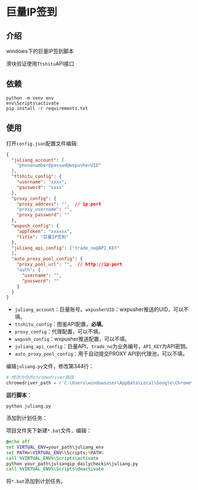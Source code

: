 # 巨量IP签到

## 介绍
windows下的巨量IP签到脚本

滑块验证使用`Ttshitu`API接口

## 依赖
```
python -m venv env
env\Scripts\activate
pip install -r requirements.txt
```
## 使用
打开`config.json`配置文件编辑:
```json
{
  "juliang_account": [
    "phonenumber@passwd@wxpusherUID"
  ],
  "ttshitu_config": {
    "username": "xxxx",
    "password": "xxxx"
  },
  "proxy_config": {
    "proxy_address": "",  // ip:port
    "proxy_username": "",
    "proxy_password": ""
  },
  "wxpush_config": {
    "appToken": "xxxxxx",
    "title": "巨量IP签到"
  },
  "juliang_api_config": ["trade_no@API_KEY"
  ],
  "auto_proxy_pool_config": {
    "proxy_pool_url": "",  // http://ip:port
    "auth": {
      "username": "",
      "password": ""
    }
  }
}
```
- `juliang_account`：巨量账号。`wxpusherUID`：wxpusher推送的UID，可以不填。
- `ttshitu_config`：图鉴API配置，**必填**。
- `proxy_config`：代理配置，可以不填。
- `wxpush_config`：wxpusher推送配置，可以不填。
- `juliang_api_config`：巨量API，`trade_no`为业务编号，`API_KEY`为API密钥。
- `auto_proxy_pool_config`：用于自动提交PROXY API到代理池，可以不填。

编辑`juliang.py`文件，修改第344行：
```python
# 修改为你的chromedriver路径
chromedriver_path = r'C:\Users\windowsuser\AppData\Local\Google\Chrome\Application\chromedriver.exe'
```

**运行脚本**：

`python juliang.py`

添加到计划任务：

项目文件夹下新建`*.bat`文件，编辑：
```bat
@echo off
set VIRTUAL_ENV=your_path\juliang_env
set PATH=%VIRTUAL_ENV%\Scripts;%PATH%
call %VIRTUAL_ENV%\Scripts\activate
python your_path\juliangip_dailycheckin\juliang.py
call %VIRTUAL_ENV%\Scripts\deactivate
```
将`*.bat`添加到计划任务。


